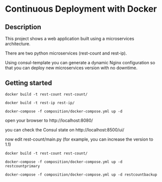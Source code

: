 # Continuous Deployment with Docker

## Description

This project shows a web application built using a microservices architecture.

There are two python microservices (rest-count and rest-ip).

Using consul-template you can generate a dynamic Nginx configuration so that you can deploy new microservices version with no downtime.

## Getting started

```
docker build -t rest-count rest-count/

docker build -t rest-ip rest-ip/

docker-compose -f composition/docker-compose.yml up -d 
```

open your browser to http://localhost:8080/

you can check the Consul state on http://localhost:8500/ui/

now edit rest-count/main.py (for example, you can increase the version to 1.1)

```
docker build -t rest-count rest-count/

docker-compose -f composition/docker-compose.yml up -d restcountprimary

docker-compose -f composition/docker-compose.yml up -d restcountbackup
```

